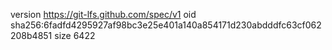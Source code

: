 version https://git-lfs.github.com/spec/v1
oid sha256:6fadfd4295927af98bc3e25e401a140a854171d230abdddfc63cf062208b4851
size 6422
